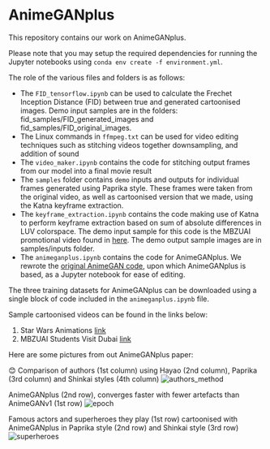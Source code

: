 # AnimeGANplus
This repository contains our work on AnimeGANplus.

Please note that you may setup the required dependencies for running the Jupyter notebooks using 
`conda env create -f environment.yml`.


The role of the various files and folders is as follows:
- The `FID_tensorflow.ipynb` can be used to calculate the Frechet Inception Distance (FID) between true and generated cartoonised images. Demo input samples are in the folders: fid_samples/FID_generated_images and fid_samples/FID_original_images.  
- The Linux commands in `ffmpeg.txt` can be used for video editing techniques such as stitching videos together downsampling, and addition of sound
- The `video_maker.ipynb` contains the code for stitching output frames from our model into a final movie result
- The `samples` folder contains `demo` inputs and outputs for individual frames generated using Paprika style. These frames were taken from the original video, as well as cartoonised version that we made, using the Katna keyframe extraction. 
- The `keyframe_extraction.ipynb` contains the code making use of Katna to perform keyframe extraction based on sum of absolute differences in LUV colorspace. The demo input sample for this code is the MBZUAI promotional video found in [here](https://www.youtube.com/watch?v=ccrbvLG4JYw). The demo output sample images are in samples/inputs folder.   
- The `animeganplus.ipynb` contains the code for AnimeGANplus. We rewrote the [original AnimeGAN code](https://github.com/TachibanaYoshino/AnimeGAN), upon which AnimeGANplus is based, as a Jupyter notebook for ease of editing.
 
The three training datasets for AnimeGANplus can be downloaded using a single block of code included in the `animeganplus.ipynb` file.

Sample cartoonised videos can be found in the links below:
1. Star Wars Animations [link](https://www.youtube.com/watch?v=jhuv-PCNcok) 
2. MBZUAI Students Visit Dubai [link](https://youtu.be/SshWGqukons)

Here are some pictures from out AnimeGANplus paper:

😊 Comparison of authors (1st column) using Hayao (2nd column), Paprika (3rd column) and Shinkai styles (4th column)
![authors_method](https://user-images.githubusercontent.com/22077758/116824306-8931fd00-ab9a-11eb-95e6-e2640423fc44.png)



AnimeGANplus (2nd row), converges faster with fewer artefacts than AnimeGANv1 (1st row)
![epoch](https://user-images.githubusercontent.com/22077758/116824321-9949dc80-ab9a-11eb-8182-15c0dd1654a3.png)



Famous actors and superheroes they play (1st row) cartoonised with AnimeGANplus in Paprika style (2nd row) and Shinkai style (3rd row)
![superheroes](https://user-images.githubusercontent.com/22077758/116824325-9b13a000-ab9a-11eb-8fe3-8e85a0633bd2.png)
